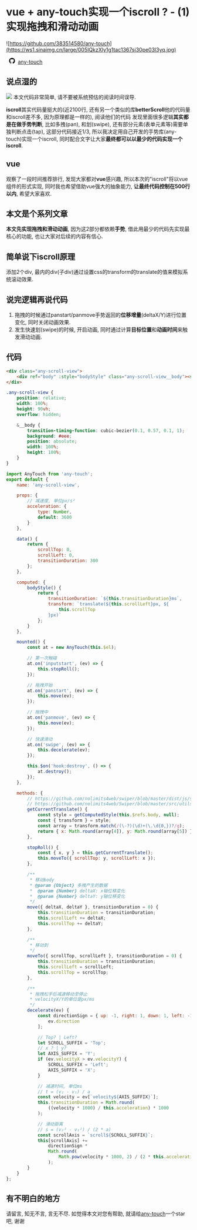# vue + any-touch实现一个iscroll ? - (1) 实现拖拽和滑动动画
![https://github.com/383514580/any-touch](https://ws1.sinaimg.cn/large/005IQkzXly1g1tac1367sj30pe03l3yq.jpg)

[<svg height="16" class="octicon octicon-mark-github" viewBox="0 0 16 16" version="1.1" width="32" aria-hidden="true"><path fill-rule="evenodd" d="M8 0C3.58 0 0 3.58 0 8c0 3.54 2.29 6.53 5.47 7.59.4.07.55-.17.55-.38 0-.19-.01-.82-.01-1.49-2.01.37-2.53-.49-2.69-.94-.09-.23-.48-.94-.82-1.13-.28-.15-.68-.52-.01-.53.63-.01 1.08.58 1.23.82.72 1.21 1.87.87 2.33.66.07-.52.28-.87.51-1.07-1.78-.2-3.64-.89-3.64-3.95 0-.87.31-1.59.82-2.15-.08-.2-.36-1.02.08-2.12 0 0 .67-.21 2.2.82.64-.18 1.32-.27 2-.27.68 0 1.36.09 2 .27 1.53-1.04 2.2-.82 2.2-.82.44 1.1.16 1.92.08 2.12.51.56.82 1.27.82 2.15 0 3.07-1.87 3.75-3.65 3.95.29.25.54.73.54 1.48 0 1.07-.01 1.93-.01 2.2 0 .21.15.46.55.38A8.013 8.013 0 0 0 16 8c0-4.42-3.58-8-8-8z"></path></svg>any-touch](https://github.com/383514580/any-touch)

## 说点湿的
![](https://ws1.sinaimg.cn/large/005IQkzXly1g1talg166jj30dw0cqjrq.jpg)
本文代码非常简单, 请不要被系统预估的阅读时间误导.

**iscroll**其实代码量挺大的(近2100行, 还有另一个类似的库**betterScroll**他的代码量和iscroll差不多, 因为原理都是一样的), 阅读他们的代码
发现里面很多逻辑**其实都是在做手势判断**, 比如多拽(pan), 和划(swipe), 还有部分元素(表单元素等)需要单独判断点击(tap), 这部分代码接近1/3, 所以我决定用自己开发的手势库(any-touch)实现一个iscroll, 同时配合文字让大家**最终都可以以最少的代码实现一个iscroll**. 

## vue
观察了一段时间推荐排行, 发现大家都对**vue**感兴趣, 所以本次的"iscroll"将以vue组件的形式实现, 同时我也希望借助vue强大的抽象能力, **让最终代码控制在500行以内**, 希望大家喜欢.

## 本文是个系列文章
**本文先实现拖拽和滑动动画**, 因为这2部分都依赖**手势**, 借此用最少的代码先实现最核心的功能, 也让大家对后续的内容有信心.

## 简单说下iscroll原理
添加2个div, 最内的div(子div)通过设置css的transform的translate的值来模拟系统滚动效果.

## 说完逻辑再说代码
1. 拖拽的时候通过panstart/panmove手势返回的**位移增量**(deltaX/Y)进行位置变化, 同时关闭动画效果.
2. 发生快速划(swipe)的时候, 开启动画, 同时通过计算**目标位置**和**动画时间**来触发滑动动画.


## 代码
```html
<div class="any-scroll-view">
    <div ref="body" :style="bodyStyle" class="any-scroll-view__body"><slot></slot></div>
</div>
```

```css
.any-scroll-view {
    position: relative;
    width: 100%;
    height: 90vh;
    overflow: hidden;

    &__body {
        transition-timing-function: cubic-bezier(0.1, 0.57, 0.1, 1);
        background: #eee;
        position: absolute;
        width: 100%;
        height: 100%;
    }
}
```

``` javascript
import AnyTouch from 'any-touch';
export default {
    name: 'any-scroll-view',

    props: {
        // 减速度, 单位px/s²
        acceleration: {
            type: Number,
            default: 3600
        }
    },

    data() {
        return {
            scrollTop: 0,
            scrollLeft: 0,
            transitionDuration: 300
        };
    },

    computed: {
        bodyStyle() {
            return {
                transitionDuration: `${this.transitionDuration}ms`,
                transform: `translate(${this.scrollLeft}px, ${
                    this.scrollTop
                }px)`
            };
        }
    },

    mounted() {
        const at = new AnyTouch(this.$el);

        // 第一次触碰
        at.on('inputstart', (ev) => {
            this.stopRoll();
        });

        // 拖拽开始
        at.on('panstart', (ev) => {
            this.move(ev);
        });

        // 拖拽中
        at.on('panmove', (ev) => {
            this.move(ev);
        });

        // 快速滑动
        at.on('swipe', (ev) => {
            this.decelerate(ev);
        });

        this.$on('hook:destroy', () => {
            at.destroy();
        });
    },

    methods: {
        // https://github.com/nolimits4web/swiper/blob/master/dist/js/swiper.esm.js#L87
        // https://github.com/nolimits4web/Swiper/blob/master/src/utils/utils.js#L25
        getCurrentTranslate() {
            const style = getComputedStyle(this.$refs.body, null);
            const { transform } = style;
            const array = transform.match(/(\-?)(\d)+(\.\d{0,})?/g);
            return { x: Math.round(array[4]), y: Math.round(array[5]) };
        },

        stopRoll() {
            const { x, y } = this.getCurrentTranslate();
            this.moveTo({ scrollTop: y, scrollLeft: x });
        },

        /**
         * 移动body
         * @param {Object} 多拽产生的数据
         *  @param {Number} deltaX: x轴位移变化
         *  @param {Number} deltaY: y轴位移变化
         */
        move({ deltaX, deltaY }, transitionDuration = 0) {
            this.transitionDuration = transitionDuration;
            this.scrollLeft += deltaX;
            this.scrollTop += deltaY;
        },

        /**
         * 移动到
         */
        moveTo({ scrollTop, scrollLeft }, transitionDuration = 0) {
            this.transitionDuration = transitionDuration;
            this.scrollLeft = scrollLeft;
            this.scrollTop = scrollTop;
        },

        /**
         * 拖拽松手后减速移动至停止
         * velocityX/Y的单位是px/ms
         */
        decelerate(ev) {
            const directionSign = { up: -1, right: 1, down: 1, left: -1 }[
                ev.direction
            ];

            // Top? | Left?
            let SCROLL_SUFFIX = 'Top';
            // x ? | y?
            let AXIS_SUFFIX = 'Y';
            if (ev.velocityX > ev.velocityY) {
                SCROLL_SUFFIX = 'Left';
                AXIS_SUFFIX = 'X';
            }

            // 减速时间, 单位ms
            // t = (v₂ - v₁) / a
            const velocity = ev[`velocity${AXIS_SUFFIX}`];
            this.transitionDuration = Math.round(
                ((velocity * 1000) / this.acceleration) * 1000
            );

            // 滑动距离
            // s = (v₂² - v₁²) / (2 * a)
            const scrollAxis = `scroll${SCROLL_SUFFIX}`;
            this[scrollAxis] +=
                directionSign *
                Math.round(
                    Math.pow(velocity * 1000, 2) / (2 * this.acceleration)
                );
        }
    }
};
```



## 有不明白的地方
请留言, 知无不言, 言无不尽. 如觉得本文对您有帮助, 就请给[any-touch](https://github.com/383514580/any-touch)一个star吧, 谢谢